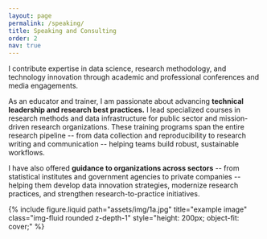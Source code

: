 ```yaml
---
layout: page
permalink: /speaking/
title: Speaking and Consulting
order: 2
nav: true
---
```


I contribute expertise in data science, research methodology, and technology innovation through academic and professional conferences and media engagements.

As an educator and trainer, I am passionate about advancing **technical leadership and research best practices.** I lead specialized courses in research methods and data infrastructure for public sector and mission-driven research organizations. These training programs span the entire research pipeline -- from data collection and reproducibility to research writing and communication -- helping teams build robust, sustainable workflows.

I have also offered **guidance to organizations across sectors** -- from statistical institutes and government agencies to private companies -- helping them develop data innovation strategies, modernize research practices, and strengthen research-to-practice initiatives. 

<div class="row justify-content-sm-center">
  <div class="col-sm-12 mt-3 mt-md-0">
    {% include figure.liquid path="assets/img/1a.jpg" title="example image" class="img-fluid rounded z-depth-1" style="height: 200px; object-fit: cover;" %}
  </div>
</div>
